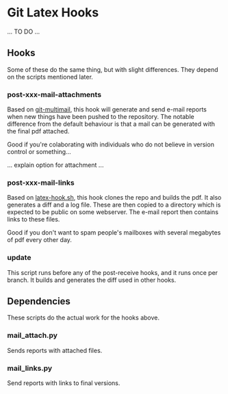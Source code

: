 # Git Latex Hooks
... TO DO ...

## Hooks

Some of these do the same thing, but with slight differences. They
depend on the scripts mentioned later.

### post-xxx-mail-attachments

Based on [git-multimail](https://github.com/mhagger/git-multimail/),
this hook will generate and send e-mail reports when new things have
been pushed to the repository. The notable difference from the default
behaviour is that a mail can be generated with the final pdf attached.

Good if you're colaborating with individuals who do not believe in
version control or something...

... explain option for attachment ...

### post-xxx-mail-links

Based on
[latex-hook.sh](https://gist.github.com/alexnederlof/5015614#file-latex-hook-sh),
this hook clones the repo and builds the pdf. It also generates a diff
and a log file. These are then copied to a directory which is expected
to be public on some webserver. The e-mail report then contains links
to these files.

Good if you don't want to spam people's mailboxes with several
megabytes of pdf every other day.

### update

This script runs before any of the post-receive hooks, and it runs
once per branch. It builds and generates the diff used in other
hooks.

## Dependencies

These scripts do the actual work for the hooks above.

### mail_attach.py

Sends reports with attached files.

### mail_links.py

Send reports with links to final versions.
